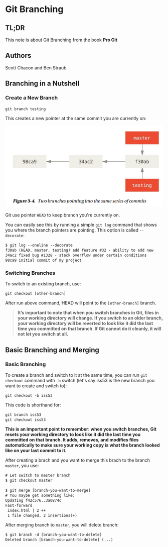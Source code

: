 # Git Branching

## TL;DR

This note is about Git Branching from the book **Pro Git**

## Authors

Scott Chacon and Ben Straub

## Branching in a Nutshell

### Create a New Branch

```git
git branch testing
```

This creates a new pointer at the same commit you are currently on:

![create_new_branch](../image/git_branching_create_branch.png)

Git use pointer `HEAD` to keep branch you're currently on.

You can easily see this by running a simple `git log` command that shows you where the branch pointers are pointing. This option is called `--decorate`:

```git
$ git log --oneline --decorate
f30ab (HEAD, master, testing) add feature #32 - ability to add new
34ac2 fixed bug #1328 - stack overflow under certain conditions
98ca9 initial commit of my project
```

### Switching Branches

To switch to an existing branch, use:

```git
git checkout [other-branch]
```

After run above command, HEAD will point to the `[other-branch]` branch.

> **It’s important to note that when you switch branches in Git, files in your working directory will change. If you switch to an older branch, your working directory will be reverted to look like it did the last time you committed on that branch. If Git cannot do it cleanly, it will not let you switch at all.**

## Basic Branching and Merging

### Basic Branching

To create a branch and switch to it at the same time, you can run `git checkout` command with `-b` switch (let's say iss53 is the new branch you want to create and switch to):

```git
git checkout -b iss53
```

This code is shorthand for:

```git
git branch iss53
git checkout iss53
```

**This is an important point to remember: when you switch branches, Git resets your working directory to look like it did the last time you committed on that branch. It adds, removes, and modifies files automatically to make sure your working copy is what the branch looked like on your last commit to it.**

After creating a brach and you want to merge this brach to the branch `master`, you use:

```git
# Let switch to master branch
$ git checkout master

$ git merge [branch-you-want-to-merge]
# You maybe get something like:
Updating f42c576..3a0874c
Fast-forward
 index.html | 2 ++
 1 file changed, 2 insertions(+)
```

After merging branch to `master`, you will delete branch:

```git
$ git branch -d [branch-you-want-to-delete]
Deleted branch [branch-you-want-to-delete] (...)
```
